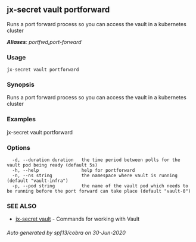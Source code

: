 ## jx-secret vault portforward

Runs a port forward process so you can access the vault in a kubernetes cluster

***Aliases**: portfwd,port-forward*

### Usage

```
jx-secret vault portforward
```

### Synopsis

Runs a port forward process so you can access the vault in a kubernetes cluster

### Examples

  jx-secret vault portforward

### Options

```
  -d, --duration duration   the time period between polls for the vault pod being ready (default 5s)
  -h, --help                help for portforward
  -n, --ns string           the namespace where vault is running (default "vault-infra")
  -p, --pod string          the name of the vault pod which needs to be running before the port forward can take place (default "vault-0")
```

### SEE ALSO

* [jx-secret vault](jx-secret_vault.md)	 - Commands for working with Vault

###### Auto generated by spf13/cobra on 30-Jun-2020
